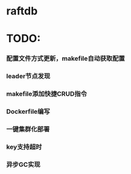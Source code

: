# raftdb


# TODO:
### 配置文件方式更新，makefile自动获取配置 
### leader节点发现
### makefile添加快捷CRUD指令
### Dockerfile编写
### 一键集群化部署
### key支持超时
### 异步GC实现